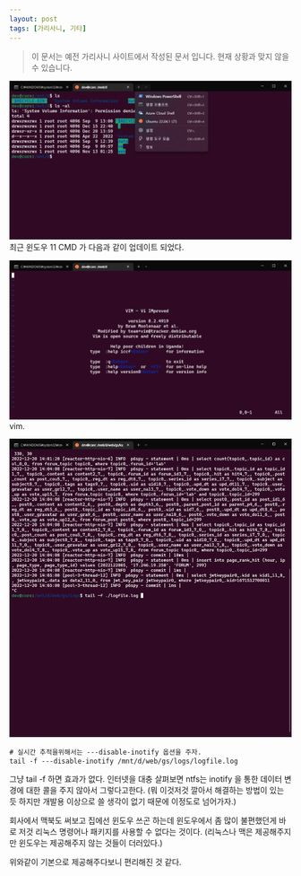 ```yaml
---
layout: post
tags: [가리사니, 기타]
---
```


> 이 문서는 예전 가리사니 사이트에서 작성된 문서 입니다.
현재 상황과 맞지 않을 수 있습니다.


![설명](/file/forum/d927561f-bbcd-42aa-baeb-0694a28a6694.png)
최근 윈도우 11 CMD 가 다음과 같이 업데이트 되었다.


![설명](/file/forum/c7be7687-ddf5-4de1-8123-513c7fcbdb14.png)
vim.


![설명](/file/forum/c662d4ed-9bf2-4050-a4ff-384165bc009f.png)
```
# 실시간 추적을위해서는 ---disable-inotify 옵션을 주자.
tail -f ---disable-inotify /mnt/d/web/gs/logs/logfile.log
```
그냥 tail -f 하면 효과가 없다.
인터넷을 대충 살펴보면 ntfs는 inotify 을 통한 데이터 변경에 대한 콜을 주지 않아서 그렇다고한다.
(뭐 이것저것 깔아서 해결하는 방법이 있는 듯 하지만 개발용 이상으로 쓸 생각이 없기 때문에 이정도로 넘어가자.)



회사에서 맥북도 써보고 집에선 윈도우 쓰곤 하는데 윈도우에서 좀 많이 불편했던게 바로 저것 리눅스 명령어나 패키지를 사용할 수 없다는 것이다.
(리눅스나 맥은 제공해주지만 윈도우는 제공해주지 않는 것들이 더러있다.)

위와같이 기본으로 제공해주다보니 편리해진 것 같다.